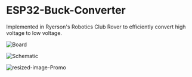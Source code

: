 # ESP32-Buck-Converter
Implemented in Ryerson's Robotics Club Rover to efficiently convert high voltage to low voltage.

![Board](https://user-images.githubusercontent.com/68084112/117607996-2c4ebd80-b12b-11eb-8c73-5354564573f9.png)

![Schematic](https://user-images.githubusercontent.com/68084112/117607998-2e188100-b12b-11eb-8c42-afefab46b30e.png)

![resized-image-Promo](https://user-images.githubusercontent.com/68084112/117608001-2fe24480-b12b-11eb-9d72-afe75ae55a5d.jpeg)
